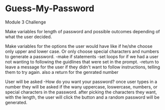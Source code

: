 # Guess-My-Password
Module 3 Challenge 

Make variables for length of password and possible outcomes depending of what the user decided.

Make variables for the options the user would have like if he/she choose only upper and lower case. Or only choose special characters and numbers to generate a password. 
-make if statements
-set loops for if we had a user not wanting to following the guidlines that were set in the prompt.
-return to leave a message for the user if they didn't want to follow instructions, telling them to try again. also a return for the genrated number


User will be asked
-How do you want your password? 
once user types in a number they will be asked if the wany uppercase, loswercase, numbers, or special characters in the password.
after picking the characters they want, with the length, the user will click the button and a random password will be generated.  
